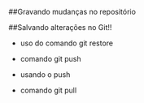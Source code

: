 ##Gravando mudanças no repositório

##Salvando alterações no Git!!

* uso do comando git restore

* comando git push

* usando o push

* comando git pull

